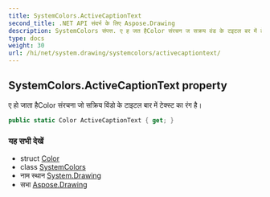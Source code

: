 ```yaml
---
title: SystemColors.ActiveCaptionText
second_title: .NET API संदर्भ के लिए Aspose.Drawing
description: SystemColors संपत्त. ए ह जत हैColor संरचन ज सक्रय वंड के टइटल बर में टेक्स्ट क रंग है
type: docs
weight: 30
url: /hi/net/system.drawing/systemcolors/activecaptiontext/
---
```

## SystemColors.ActiveCaptionText property

ए हो जाता हैColor संरचना जो सक्रिय विंडो के टाइटल बार में टेक्स्ट का रंग है।

```csharp
public static Color ActiveCaptionText { get; }
```

### यह सभी देखें

* struct [Color](../../color/)
* class [SystemColors](../)
* नाम स्थान [System.Drawing](../../systemcolors/)
* सभा [Aspose.Drawing](../../../)


